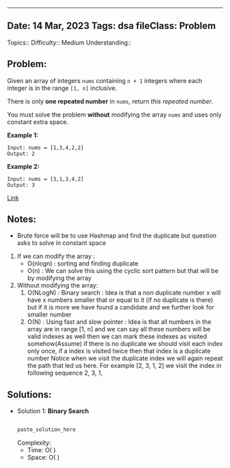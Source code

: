 
---
Date: 14 Mar, 2023
Tags: dsa
fileClass: Problem
---
Topics:: 
Difficulty::  Medium
Understanding:: 
## Problem: 
 Given an array of integers `nums` containing `n + 1` integers where each integer is in the range `[1, n]` inclusive.

There is only **one repeated number** in `nums`, return _this repeated number_.

You must solve the problem **without** modifying the array `nums` and uses only constant extra space.

**Example 1:**

	Input: nums = [1,3,4,2,2]
	Output: 2

**Example 2:**

	Input: nums = [3,1,3,4,2]
	Output: 3

[Link]( https://leetcode.com/problems/find-the-duplicate-number/)

## Notes: 
- Brute force will be to use Hashmap and find the duplicate but question asks to solve in constant space

1. If we can modify the array :
	- O(nlogn) : sorting and finding duplicate 
	- O(n) : We can solve this using the cyclic sort pattern but that will be by modifying the array
2. Without modifying the array: 
	1. O(NLogN) : Binary search : Idea is that  a non duplicate number x will have x numbers smaller that or equal to it (if no duplicate is there) but if it is more we have found a candidate and we further look for smaller number 
	2. O(N) : Using fast and slow pointer : 
			Idea is that all numbers in the array are in range \[1, n\] and we can say all these numbers will be valid indexes as well then we can mark these indexes as visited somehow(Assume) if there is no duplicate we should visit each index only once, if a index is visited twice then that index is a duplicate number
			Notice when we visit the duplicate index we will again repeat the path that led us here. For example \[2, 3, 1, 2\] we visit the index in following sequence 2, 3, 1, 
## Solutions: 

- Solution 1:  **Binary Search**
	```java
	
	paste_solution_here
	
	```
	Complexity: 
	- Time: O( )
	- Space: O( )

